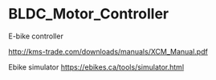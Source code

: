 # BLDC_Motor_Controller
E-bike controller

http://kms-trade.com/downloads/manuals/XCM_Manual.pdf

Ebike simulator
https://ebikes.ca/tools/simulator.html
